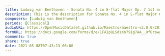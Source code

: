 ```yaml
---
title: Ludwig van Beethoven - Sonata No. 4 in E-flat Major Op. 7 1st mov. (1)
description: This is the description for Sonata No. 4 in E-flat Major Op. 7 1st mov. by Ludwig van Beethoven
composers: [Ludwig van Beethoven]
periods: [Classical]
audioURL: https://OpenMusicDataset.github.io/Maestro/maestro-v3.0.0/2013/ORIG-MIDI_01_7_6_13_Group__MID--AUDIO_01_R1_2013_wav--2.midi
formURL: https://docs.google.com/forms/d/e/1FAIpQLSdsXn79Ig7AA__OfOrpwgaMnmRRyGGZ24vpSp-BNnBOJKH3Ew/viewform
comments: true
share: true
date: 2021-08-08T07:43:13-06:00
---
```

